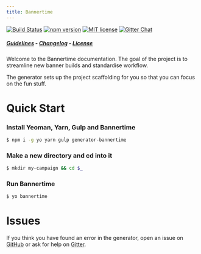 ```yaml
---
title: Bannertime
---
```


[![Build Status](https://travis-ci.org/pyramidium/generator-bannertime.svg?branch=master)](https://travis-ci.org/pyramidium/generator-bannertime)
[![npm version](http://img.shields.io/npm/v/generator-bannertime.svg?style=flat)](https://npmjs.org/package/generator-bannertime "View this project on npm")
[![MIT license](http://img.shields.io/badge/license-MIT-brightgreen.svg)](http://opensource.org/licenses/MIT)
[![Gitter Chat](http://img.shields.io/badge/chat-online-brightgreen.svg)](https://gitter.im/pyramidium/generator-bannertime)

##### [Guidelines](/guides/contributing) - [Changelog](https://github.com/pyramidium/generator-bannertime/releases) - [License](/license)

Welcome to the Bannertime documentation. The goal of the project is to streamline new banner builds and standardise workflow.

The generator sets up the project scaffolding for you so that you can focus on the fun stuff.


# Quick Start

### Install Yeoman, Yarn, Gulp and Bannertime

<div class="homepage__wrap">

```bash
$ npm i -g yo yarn gulp generator-bannertime
```

</div>

### Make a new directory and cd into it

<div class="homepage__wrap">

```bash
$ mkdir my-campaign && cd $_
```

</div>

### Run Bannertime

<div class="homepage__wrap">

```bash
$ yo bannertime
```

</div>


# Issues

If you think you have found an error in the generator, open an issue on [GitHub](https://github.com/pyramidium/generator-bannertime/issues) or ask for help on [Gitter](https://gitter.im/pyramidium/generator-bannertime).
